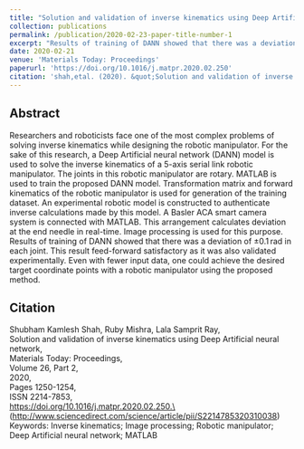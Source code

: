 ```yaml
---
title: "Solution and validation of inverse kinematics using Deep Artificial neural network"
collection: publications
permalink: /publication/2020-02-23-paper-title-number-1
excerpt: "Results of training of DANN showed that there was a deviation of ±0.1 rad in each joint"
date: 2020-02-21
venue: 'Materials Today: Proceedings'
paperurl: 'https://doi.org/10.1016/j.matpr.2020.02.250'
citation: 'shah,etal. (2020). &quot;Solution and validation of inverse kinematics using Deep Artificial neural network.&quot; <i>Materials Today: Proceedings</i>. 26(2).'
---
```


Abstract
---

Researchers and roboticists face one of the most complex problems of solving inverse kinematics while designing the robotic manipulator. For the sake of this research, a Deep Artificial neural network (DANN) model is used to solve the inverse kinematics of a 5-axis serial link robotic manipulator. The joints in this robotic manipulator are rotary. MATLAB is used to train the proposed DANN model. Transformation matrix and forward kinematics of the robotic manipulator is used for generation of the training dataset. An experimental robotic model is constructed to authenticate inverse calculations made by this model. A Basler ACA smart camera system is connected with MATLAB. This arrangement calculates deviation at the end needle in real-time. Image processing is used for this purpose. Results of training of DANN showed that there was a deviation of ±0.1 rad in each joint. This result feed-forward satisfactory as it was also validated experimentally. Even with fewer input data, one could achieve the desired target coordinate points with a robotic manipulator using the proposed method.

Citation
---

Shubham Kamlesh Shah, Ruby Mishra, Lala Samprit Ray,\
Solution and validation of inverse kinematics using Deep Artificial neural network,\
Materials Today: Proceedings,\
Volume 26, Part 2,\
2020,\
Pages 1250-1254,\
ISSN 2214-7853,\
https://doi.org/10.1016/j.matpr.2020.02.250.\
(http://www.sciencedirect.com/science/article/pii/S2214785320310038)\
Keywords: Inverse kinematics; Image processing; Robotic manipulator; Deep Artificial neural network; MATLAB
